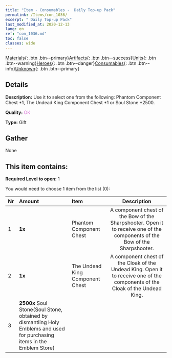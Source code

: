 ```yaml
---
title: "Item - Consumables -  Daily Top-up Pack"
permalink: /Items/con_1036/
excerpt: " Daily Top-up Pack"
last_modified_at: 2020-12-13
lang: en
ref: "con_1036.md"
toc: false
classes: wide
---
```

 [Materials](/Items/){: .btn .btn--primary}[Artifacts](/Items/Artifacts/){: .btn .btn--success}[Units](/Items/Units/){: .btn .btn--warning}[Heroes](/Items/Heroes/){: .btn .btn--danger}[Consumables](/Items/Consumables/){: .btn .btn--info}[Unknown](/Items/Unknown/){: .btn .btn--primary}

## Details
 **Description:** Use it to select one from the following: Phantom Component Chest *1, The Undead King Component Chest *1 or Soul Stone *2500.

 **Quality:** <span style="color: #DA70D6">OK</span>

 **Type:** Gift

## Gather

  None

## This item contains:

 **Required Level to open:** 1

 You would need to choose 1 item from the list (0):

  | Nr | Amount |     Item    | Description |
  |:---|:-------|:------------|:-----------:|
  | 1 |  **1x** | Phantom Component Chest | A component chest of the Bow of the Sharpshooter. Open it to receive one of the components of the Bow of the Sharpshooter.  | 
  | 2 |  **1x** | The Undead King Component Chest | A component chest of the Cloak of the Undead King. Open it to receive one of the components of the Cloak of the Undead King.  | 
  | 3 |  **2500x** Soul Stone(Soul Stone, obtained by dismantling Holy Emblems and used for purchasing items in the Emblem Store) | 
